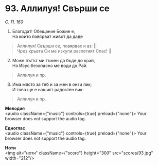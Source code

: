 # 93. Аллилуя! Свърши се

_С. П. 160_

1. Благодат! Обещание Божие е,  
На които повярват живот да даде  

> Аллилуя! Свърши се, повярвах и аз: ||  
> Чрез кръвта Си ме изкупи разпетият Спас! ||

2. Може пътът ми тъмен да бъде до край,  
Но Исус безопасно ме води до Рай.  

> Аллилуя и пр.  

3. Има място за теб и за мен в онзи лик;  
И това ще е нашият радостен вик:  

> Аллилуя и пр.

**Мелодия**  
<audio className={"music"} controls={true} preload={"none"}>
    <source src="mp3/93.mp3" type="audio/mpeg"/>
    Your browser does not support the audio tag.
</audio>

**Едноглас**  
<audio className={"music"} controls={true} preload={"none"}>
    <source src="transp/93.mp3" type="audio/mpeg"/>
    Your browser does not support the audio tag.
</audio>

**Ноти**  
<img alt="ноти" className={"score"} height="300" src="scores/93.jpg" width="212"/>
